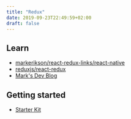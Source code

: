 ```yaml
---
title: "Redux"
date: 2019-09-23T22:49:59+02:00
draft: false
---
```


## Learn

- [markerikson/react-redux-links/react-native](https://github.com/markerikson/react-redux-links/blob/master/react-native.md)
- [reduxjs/react-redux](https://github.com/reduxjs/react-redux)
- [Mark's Dev Blog](https://blog.isquaredsoftware.com/)

## Getting started

- [Starter Kit](https://redux-starter-kit.js.org/)
